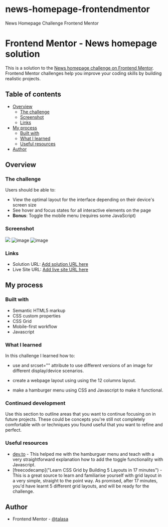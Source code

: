 # news-homepage-frontendmentor
News Homepage Challenge Frontend Mentor


# Frontend Mentor - News homepage solution

This is a solution to the [News homepage challenge on Frontend Mentor](https://www.frontendmentor.io/challenges/news-homepage-H6SWTa1MFl). Frontend Mentor challenges help you improve your coding skills by building realistic projects. 

## Table of contents

- [Overview](#overview)
  - [The challenge](#the-challenge)
  - [Screenshot](#screenshot)
  - [Links](#links)
- [My process](#my-process)
  - [Built with](#built-with)
  - [What I learned](#what-i-learned)
  - [Useful resources](#useful-resources)
- [Author](#author)



## Overview

### The challenge

Users should be able to:

- View the optimal layout for the interface depending on their device's screen size
- See hover and focus states for all interactive elements on the page
- **Bonus**: Toggle the mobile menu (requires some JavaScript)

### Screenshot

![](./screenshot.jpg)
![image](https://user-images.githubusercontent.com/119393713/210499627-09f20042-8c6b-4765-ae60-1e9b031e58cd.png)
![image](https://user-images.githubusercontent.com/119393713/210499675-fb4abe5b-4b0f-4d57-84f7-0851d704a0e2.png)


### Links

- Solution URL: [Add solution URL here](https://your-solution-url.com)
- Live Site URL: [Add live site URL here](https://your-live-site-url.com)

## My process

### Built with

- Semantic HTML5 markup
- CSS custom properties
- CSS Grid
- Mobile-first workflow
- Javascript 


### What I learned

In this challenge I learned how to:

- use <picture> and srcset="" attribute to use different versions of an image for different display/device scenarios.

- create a webpage layout using using the 12 columns layout. 

- make a hamburger menu using CSS and Javascript to make it functional.


### Continued development

Use this section to outline areas that you want to continue focusing on in future projects. These could be concepts you're still not completely comfortable with or techniques you found useful that you want to refine and perfect.


### Useful resources

- [dev.to](https://dev.to/ljcdev/easy-hamburger-menu-with-js-2do0) - This helped me with the hamburguer menu and teach with a very straightforward explanation how to add the toggle functionality with Javascript.
- [freecodecamp]("Learn CSS Grid by Building 5 Layouts in 17 minutes") - This is a great source to learn and familiarise yourself with grid layout in a very simple, straight to the point way. As promised, after 17 minutes, you'd have learnt 5 different grid layouts, and will be ready for the challenge. 


## Author

- Frontend Mentor - [@talasa](https://www.frontendmentor.io/profile/talasa-dev)




